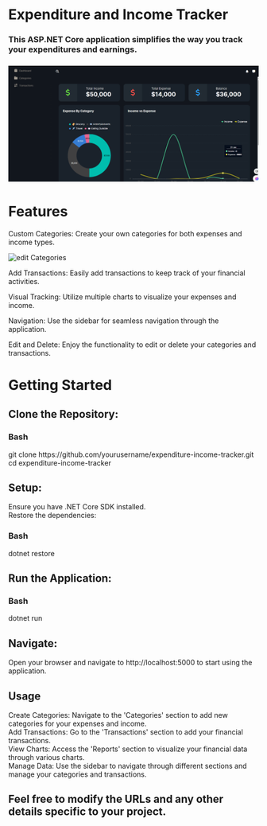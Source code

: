 <h1>Expenditure and Income Tracker</h1>
<h3>This ASP.NET Core application simplifies the way you track your expenditures and earnings.<h3>

<img src="wwwroot/Home.png" alt="Categroies">

<h1>Features</h1>
<p>Custom Categories: Create your own categories for both expenses and income types.</p>
<img src="wwwroot/Edit_Category.png" alt="edit Categories">
<p>Add Transactions: Easily add transactions to keep track of your financial activities.</p>
<p>Visual Tracking: Utilize multiple charts to visualize your expenses and income.</p>
<p>Navigation: Use the sidebar for seamless navigation through the application.</p>
<p>Edit and Delete: Enjoy the functionality to edit or delete your categories and transactions.</p>

<h1>Getting Started</h1>
<h2>Clone the Repository:</h2>

<p>
<h3>Bash<br></h3>
git clone https://github.com/yourusername/expenditure-income-tracker.git<br>
cd expenditure-income-tracker<br>
</p>
<h2>Setup:</h2>
<p>
  
Ensure you have .NET Core SDK installed.<br>
Restore the dependencies:<br>
<h3>Bash<br></h3>

dotnet restore<br>
</p>
<h2>Run the Application:<br></h2>

<p>
  <h3>Bash</h3>

dotnet run<br>
<h2>Navigate:<br></h2>
</p>
<p>Open your browser and navigate to http://localhost:5000 to start using the application.</p>
<h2>Usage</h2>
<p>
Create Categories: Navigate to the 'Categories' section to add new categories for your expenses and income.<br>
Add Transactions: Go to the 'Transactions' section to add your financial transactions.<br>
View Charts: Access the 'Reports' section to visualize your financial data through various charts.<br>
Manage Data: Use the sidebar to navigate through different sections and manage your categories and transactions.<br>
</p>



<h2>Feel free to modify the URLs and any other details specific to your project.<br></h2>
